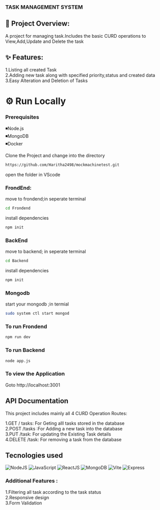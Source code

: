 ### TASK MANAGEMENT SYSTEM

## 📜  Project Overview:

A project for managing task.Includes the basic CURD operations to  View,Add,Update and Delete the task

## ✨ Features:
1.Listing all created Task<br/>
2.Adding new task along with specified priority,status and created data<br/>
3.Easy Alteration and Deletion of Tasks


# ⚙️ Run Locally #

### Prerequisites ###
:black_medium_small_square:Node.js<br/>
:black_medium_small_square:MongoDB  <br/>
:black_medium_small_square:Docker  <br/>

 Clone the Project and change into the directory

```bash
https://github.com/Haritha2498/mockmachinetest.git
```
open the folder in VScode<br>
### FrondEnd:
move to frondend;in seperate terminal
```bash
cd Frondend
```
install dependencies
```bash
npm init
```
### BackEnd
move to backend; in seperate terminal
```bash
cd Backend
```
install dependencies
```bash
npm init
```
### Mongodb
start your mongodb ;in termial
```bash
sudo system ctl start mongod
```
### To run Frondend
```bash
npm run dev
```
### To run Backend
```bash
node app.js
```
### To view the Application
Goto http://localhost:3001<br/>

## API Documentation

This project includes mainly all 4 CURD Operation Routes:<br/>

1.GET / tasks: For Geting alll tasks stored in the database<br/>
2.POST  /tasks  :For Adding a new task into the database <br/>
3.PUT  /task:  For updating the Existing Task details<br/>
4.DELETE   /task:  For removing a task from the database<br/>


## **Tecnologies used**

![NodeJS](https://img.icons8.com/color/48/000000/nodejs.png) 
![JavaScript](https://img.icons8.com/color/48/000000/javascript.png) 
![ReactJS](https://img.icons8.com/color/48/000000/react-native.png) 
![MongoDB](https://img.icons8.com/color/48/000000/mongodb.png)
![Vite](https://img.icons8.com/fluency/48/000000/vite.png) 
![Express](https://img.icons8.com/fluency/48/null/express-js.png) 


### Additional Features :

1.Filtering all task according to the task status<br/>
2.Responsive design<br/>
3.Form Validation<br/>





